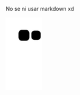 No se ni usar markdown xd

![Snake animation](https://github.com/rafaballerini/rafaballerini/blob/output/github-contribution-grid-snake.svg)
